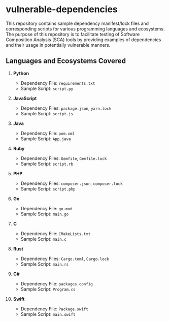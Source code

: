 # vulnerable-dependencies

This repository contains sample dependency manifest/lock files and corresponding scripts for various programming languages and ecosystems. The purpose of this repository is to facilitate testing of Software Composition Analysis (SCA) tools by providing examples of dependencies and their usage in potentially vulnerable manners.

## Languages and Ecosystems Covered

1. **Python**
   - Dependency File: `requirements.txt`
   - Sample Script: `script.py`

2. **JavaScript**
   - Dependency Files: `package.json`, `yarn.lock`
   - Sample Script: `script.js`

3. **Java**
   - Dependency File: `pom.xml`
   - Sample Script: `App.java`

4. **Ruby**
   - Dependency Files: `Gemfile`, `Gemfile.lock`
   - Sample Script: `script.rb`

5. **PHP**
   - Dependency Files: `composer.json`, `composer.lock`
   - Sample Script: `script.php`

6. **Go**
   - Dependency File: `go.mod`
   - Sample Script: `main.go`

7. **C**
   - Dependency File: `CMakeLists.txt`
   - Sample Script: `main.c`

8. **Rust**
   - Dependency Files: `Cargo.toml`, `Cargo.lock`
   - Sample Script: `main.rs`

9. **C#**
   - Dependency File: `packages.config`
   - Sample Script: `Program.cs`

10. **Swift**
    - Dependency File: `Package.swift`
    - Sample Script: `main.swift`
